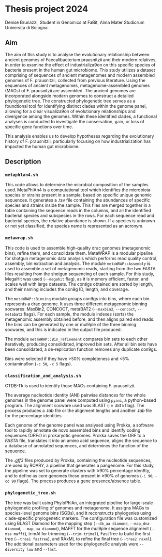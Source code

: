 # Thesis project 2024
Denise Brunazzi, Student in Genomics at FaBit, Alma Mater Studiorum Universita di Bologna. 

## Aim
The aim of this study is to analyse the evolutionary relationship between ancient genomes of Faecalibacterium prausnitzii and their modern relatives, in order to examine the effect of industrializa9on on this specific species of bacteria present in the human gut microbiome. This study utilizes a dataset comprising of sequences of ancient metagenomes and modern assembled genomes of F. prausnitzii, collected from previous literature. Using the sequences of ancient metagenomes, metagenome-assembled genomes (MAGs) of F. prausnitzii are assembled. The ancient genomes are incorporated alongside modern genomes to construct a detailed phylogenetic tree. The constructed phylogenetic tree serves as a foundtional tool for identifying distinct clades within the genome panel, allowing for a clear visualiza9on of evolutionary relationships and divergence among the genomes. Within these identified clades, a functional analyses is conducted to investigate the conservation, gain, or loss of specific gene functions over time. 

This analysis enables us to develop hypotheses regarding the evolutionary history of F. prausnitzii, particularly focusing on how industrialization has impacted the human gut microbiome.

## Description
### `metaphlan4.sh`
This code allows to determine the microbial composition of the samples used. MetaPhlAn4 is a computational tool which identifies the microbiota species or strains present in a sample, based on specific unique genomic sequences. It generates a .tsv file containing the abundances of specific species and strains inside the sample. This files are merged together in a table containing the sequence reads in the columns, and all the identified bacterial species and subspecies in the rows. For each sequence read and bacterial species, the relative abundance is shown. If a species is unknown or not yet classified, the species name is represented as an acronym.

### `metawrap.sh`
This code is used to assemble high-quality drac genomes (metagenomic bins), refine them, and consolidate them. MetaWRAP is a modular pipeline for shotgun metagenomic data analysis which performs read quality control, assembly, bin extraction and analysis. The module `metaWRAP::Assembly` is used to assemble a set of metagenomic reads, starting from the two FASTA files resulting from the shotgun sequencing of each sample. For this study, MegaHit was used (`--megahit` flag), as it is memory efficient, faster, and scales well with large datasets. The contigs obtained are sorted by length, and their naming includes the con9g ID, length, and coverage.

The `metaWRAP::Binning` module groups con9gs into bins, where each bin represents a drac genome. It uses three different metagenomic binning socwares: MaxBin2, CONCOCT, metaBAT2 (`--maxbin2`, `--concoct`, `--metabat2` flags). For each sample, the module indexes (sorts) the metagenomic assembly obtained before, and then aligns paired end reads. The bins can be generated by one or mul9ple of the three binning socwares, and this is indicated in the output file produced.

The module `metaWRAP::Bin_refinement` compares bin sets to each other iteratively, producing consolidated, improved bin sets. After all bin sets have been consolidated, a de-replication function removes any duplicate con9gs.

Bins were selected if they have >50% completeness and <5% contamina9on (`-c 50`, `-x 5` flags).

### `classification_and_analysis.sh`
GTDB-Tk is used to identify those MAGs containing F. prausnitzii.

The average nucleotide identity (ANI) pairwise distances for the whole genomes in the genome panel were computed using `pyani`, a python-based program. The alignment socware used was BLAST (`-m ANIb` flag). The process produces a _.tab_ file or the alignment lengths and another _.tab_ file for the percentage identities.

Each genome of the genome panel was analysed using Prokka, a software tool to rapidly annotate de novo assembled bins and identify coding sequences (ORFs) in prokaryotic genomes. Prokka saves the ORF to a _FASTA_ file, translates it into an amino acid sequence, aligns the sequence to a database of annotated sequences, and determines the function of the sequence.

The _.gff3_ files produced by Prokka, containing the nucleotide sequences, are used by ROARY, a pipeline that generates a pangenome. For this study, the pipeline was set to generate clusters with ≥90% percentage iden9ty, and to define as core genomes those present in ≥90% of genomes (`-i 90`, `-cd 90` flags). The process produces a gene presence/absence table.

### `phylogenetic_tree.sh`
The tree was built using PhyloPhlAn, an integrated pipeline for large-scale phylogenetic profiling of genomes and metagenome. It assigns MAGs to species-level genome bins (SGBs), and it reconstructs phylogenies using clade-specific phylogenetic markers. The configuration file was customized using BLAST Diamond for the mapping step (`--db_aa diamond`, `--map_dna diamond`, `--map_aa diamond`), MAFFT for the mul9ple sequence alignment (`--msa mafft`), trimAl for trimming (`--trim trimal`), FastTree to build the first tree (`--tree1 fastree`), and RAxML to refine the final tree (`--tree2 raxml`). The additional parameters used for the phylogene9c analysis were `--diversity low` and `--fast`. 
















